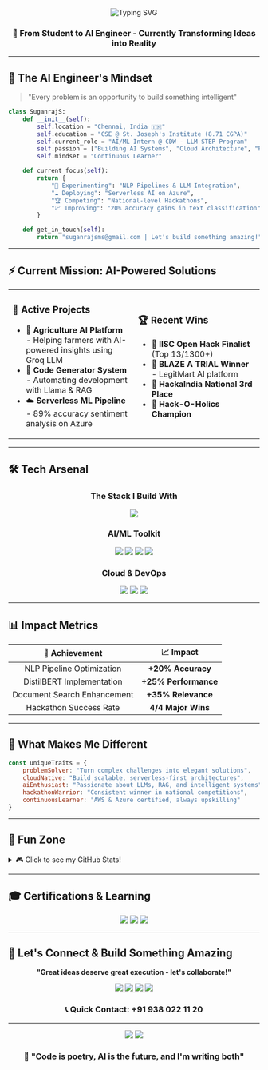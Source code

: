 <div align="center">
  <img src="https://readme-typing-svg.herokuapp.com?font=Fira+Code&size=30&pause=1000&color=00D4FF&center=true&vCenter=true&width=600&lines=Hey!+I'm+Suganraj+S+%F0%9F%91%8B;AI+Engineer+%7C+Cloud+Architect;Building+the+Future+with+Code+%F0%9F%9A%80" alt="Typing SVG" />
</div>

<h3 align="center">🎯 From Student to AI Engineer - Currently Transforming Ideas into Reality</h3>

---

## 🧠 The AI Engineer's Mindset

> "Every problem is an opportunity to build something intelligent"

```python
class SuganrajS:
    def __init__(self):
        self.location = "Chennai, India 🇮🇳"
        self.education = "CSE @ St. Joseph's Institute (8.71 CGPA)"
        self.current_role = "AI/ML Intern @ CDW - LLM STEP Program"
        self.passion = ["Building AI Systems", "Cloud Architecture", "Problem Solving"]
        self.mindset = "Continuous Learner"

    def current_focus(self):
        return {
            "🔬 Experimenting": "NLP Pipelines & LLM Integration",
            "☁️ Deploying": "Serverless AI on Azure",
            "🏆 Competing": "National-level Hackathons",
            "📈 Improving": "20% accuracy gains in text classification"
        }

    def get_in_touch(self):
        return "suganrajsms@gmail.com | Let's build something amazing!"
```

---

## ⚡ Current Mission: AI-Powered Solutions

<table>
<tr>
<td width="50%">

### 🎯 **Active Projects**
- 🌾 **Agriculture AI Platform** - Helping farmers with AI-powered insights using Groq LLM
- 🤖 **Code Generator System** - Automating development with Llama & RAG  
- ☁️ **Serverless ML Pipeline** - 89% accuracy sentiment analysis on Azure

</td>
<td width="50%">

### 🏆 **Recent Wins**
- 🥇 **IISC Open Hack Finalist** (Top 13/1300+)
- 🥇 **BLAZE A TRIAL Winner** - LegitMart AI platform
- 🥉 **HackaIndia National 3rd Place**
- 🥇 **Hack-O-Holics Champion**

</td>
</tr>
</table>

---

## 🛠️ Tech Arsenal

<div align="center">

### **The Stack I Build With**
<p>
  <img src="https://skillicons.dev/icons?i=python,aws,azure,git,html,css,fastapi&theme=dark" />
</p>

### **AI/ML Toolkit**
<p>
  <img src="https://img.shields.io/badge/Scikit--learn-F7931E?style=for-the-badge&logo=scikit-learn&logoColor=white"/>
  <img src="https://img.shields.io/badge/Pandas-150458?style=for-the-badge&logo=pandas&logoColor=white"/>
  <img src="https://img.shields.io/badge/NumPy-013243?style=for-the-badge&logo=numpy&logoColor=white"/>
  <img src="https://img.shields.io/badge/LangChain-1C3C3C?style=for-the-badge&logo=langchain&logoColor=white"/>
</p>

### **Cloud & DevOps**
<p>
  <img src="https://img.shields.io/badge/AWS-FF9900?style=for-the-badge&logo=amazonaws&logoColor=white"/>
  <img src="https://img.shields.io/badge/Microsoft_Azure-0078D4?style=for-the-badge&logo=microsoft-azure&logoColor=white"/>
  <img src="https://img.shields.io/badge/GitHub_Actions-2088FF?style=for-the-badge&logo=github-actions&logoColor=white"/>
</p>

</div>

---

## 📊 Impact Metrics

<div align="center">

| 🎯 **Achievement** | 📈 **Impact** |
|:---:|:---:|
| NLP Pipeline Optimization | **+20% Accuracy** |
| DistilBERT Implementation | **+25% Performance** |
| Document Search Enhancement | **+35% Relevance** |
| Hackathon Success Rate | **4/4 Major Wins** |

</div>

---

## 🌟 What Makes Me Different

```javascript
const uniqueTraits = {
    problemSolver: "Turn complex challenges into elegant solutions",
    cloudNative: "Build scalable, serverless-first architectures",
    aiEnthusiast: "Passionate about LLMs, RAG, and intelligent systems",
    hackathonWarrior: "Consistent winner in national competitions",
    continuousLearner: "AWS & Azure certified, always upskilling"
}
```

---

## 🎪 Fun Zone

<details>
<summary>🎮 Click to see my GitHub Stats!</summary>

<div align="center">
  <img height="180em" src="https://github-readme-stats.vercel.app/api?username=ssuganraj&show_icons=true&theme=tokyonight&include_all_commits=true&count_private=true"/>
  <img height="180em" src="https://github-readme-stats.vercel.app/api/top-langs/?username=ssuganraj&layout=compact&langs_count=8&theme=tokyonight"/>
</div>

</details>

---

## 🎓 Certifications & Learning

<div align="center">

<img src="https://img.shields.io/badge/AWS_Certified-Cloud_Practitioner-FF9900?style=for-the-badge&logo=amazonaws&logoColor=white"/>
<img src="https://img.shields.io/badge/Microsoft_Azure-AI--900_Certified-0078D4?style=for-the-badge&logo=microsoft-azure&logoColor=white"/>
<img src="https://img.shields.io/badge/NPTEL-Python_for_Data_Science_(90%25)-4285F4?style=for-the-badge&logo=google&logoColor=white"/>

</div>

---

## 🤝 Let's Connect & Build Something Amazing

<div align="center">

**"Great ideas deserve great execution - let's collaborate!"**

<p>
  <a href="https://linkedin.com/in/suganraj-s">
    <img src="https://img.shields.io/badge/LinkedIn-0077B5?style=for-the-badge&logo=linkedin&logoColor=white"/>
  </a>
  <a href="mailto:suganrajsms@gmail.com">
    <img src="https://img.shields.io/badge/Email-D14836?style=for-the-badge&logo=gmail&logoColor=white"/>
  </a>
  <a href="https://www.leetcode.com/suganraj_s">
    <img src="https://img.shields.io/badge/LeetCode-FFA116?style=for-the-badge&logo=leetcode&logoColor=black"/>
  </a>
  <a href="https://www.hackerearth.com/@suganrajsms">
    <img src="https://img.shields.io/badge/HackerEarth-2C3E50?style=for-the-badge&logo=hackerearth&logoColor=white"/>
  </a>
</p>

### 📞 **Quick Contact**: +91 938 022 11 20

</div>

---

<div align="center">
  <img src="https://komarev.com/ghpvc/?username=ssuganraj&color=brightgreen&style=flat-square&label=Profile+Views"/>
  <img src="https://img.shields.io/github/followers/ssuganraj?style=social"/>
</div>

<div align="center">
  <h3>💭 "Code is poetry, AI is the future, and I'm writing both"</h3>
</div>
